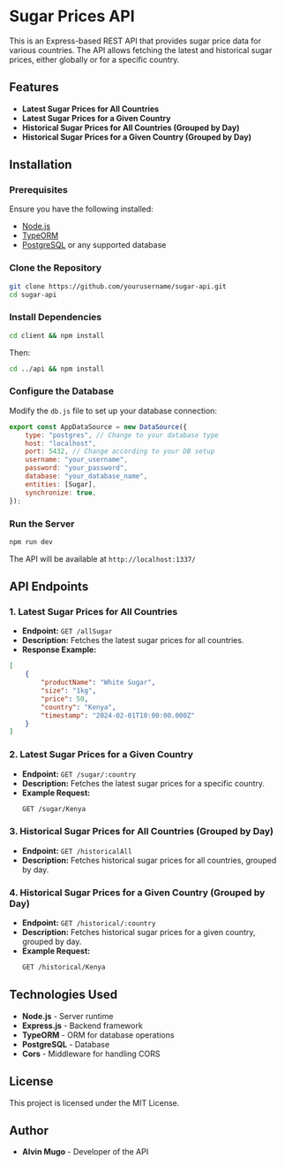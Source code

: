 # Sugar Prices API

This is an Express-based REST API that provides sugar price data for various countries. The API allows fetching the latest and historical sugar prices, either globally or for a specific country.

## Features

- **Latest Sugar Prices for All Countries**
- **Latest Sugar Prices for a Given Country**
- **Historical Sugar Prices for All Countries (Grouped by Day)**
- **Historical Sugar Prices for a Given Country (Grouped by Day)**

## Installation

### Prerequisites

Ensure you have the following installed:

- [Node.js](https://nodejs.org/)
- [TypeORM](https://typeorm.io/)
- [PostgreSQL](https://www.postgresql.org/) or any supported database

### Clone the Repository

```sh
git clone https://github.com/yourusername/sugar-api.git
cd sugar-api
```

### Install Dependencies

```sh
cd client && npm install
```
Then:

```sh
cd ../api && npm install
```


### Configure the Database

Modify the `db.js` file to set up your database connection:

```js
export const AppDataSource = new DataSource({
    type: "postgres", // Change to your database type
    host: "localhost",
    port: 5432, // Change according to your DB setup
    username: "your_username",
    password: "your_password",
    database: "your_database_name",
    entities: [Sugar],
    synchronize: true,
});
```

### Run the Server

```sh
npm run dev
```

The API will be available at `http://localhost:1337/`

## API Endpoints

### 1. Latest Sugar Prices for All Countries

- **Endpoint:** `GET /allSugar`
- **Description:** Fetches the latest sugar prices for all countries.
- **Response Example:**

```json
[
    {
        "productName": "White Sugar",
        "size": "1kg",
        "price": 50,
        "country": "Kenya",
        "timestamp": "2024-02-01T10:00:00.000Z"
    }
]
```

### 2. Latest Sugar Prices for a Given Country

- **Endpoint:** `GET /sugar/:country`
- **Description:** Fetches the latest sugar prices for a specific country.
- **Example Request:**
  ```sh
  GET /sugar/Kenya
  ```

### 3. Historical Sugar Prices for All Countries (Grouped by Day)

- **Endpoint:** `GET /historicalAll`
- **Description:** Fetches historical sugar prices for all countries, grouped by day.

### 4. Historical Sugar Prices for a Given Country (Grouped by Day)

- **Endpoint:** `GET /historical/:country`
- **Description:** Fetches historical sugar prices for a given country, grouped by day.
- **Example Request:**
  ```sh
  GET /historical/Kenya
  ```

## Technologies Used

- **Node.js** - Server runtime
- **Express.js** - Backend framework
- **TypeORM** - ORM for database operations
- **PostgreSQL** - Database
- **Cors** - Middleware for handling CORS

## License

This project is licensed under the MIT License.

## Author

- **Alvin Mugo** - Developer of the API